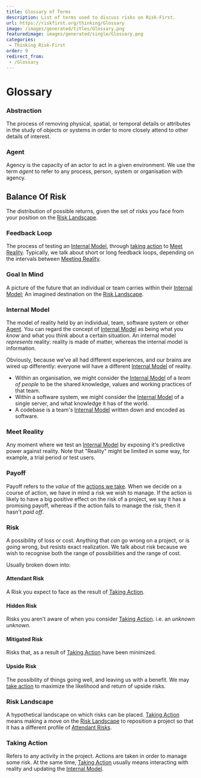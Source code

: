 ```yaml
---
title: Glossary of Terms
description: List of terms used to discuss risks on Risk-First.
url: https://riskfirst.org/thinking/Glossary
image: /images/generated/titles/Glossary.png
featuredimage: images/generated/single/Glossary.png
categories:
 - Thinking Risk-First
order: 9
redirect_from: 
 - /Glossary
---
```


# Glossary

### Abstraction

The process of removing physical, spatial, or temporal details or attributes in the study of objects or systems in order to more closely attend to other details of interest.

### Agent

Agency is the capacity of an actor to act in a given environment.  We use the term _agent_ to refer to any process, person, system or organisation with agency.

## Balance Of Risk

The distribution of possible returns, given the set of risks you face from your position on the [Risk Landscape](#risk-landscape).  

### Feedback Loop

The process of testing an [Internal Model](#internal-model), through [taking action](#taking-action) to [Meet Reality](#meet-reality).  Typically, we talk about short or long feedback loops, depending on the intervals between [Meeting Reality](#meet-reality).

### Goal In Mind

A picture of the future that an individual or team carries within their [Internal Model](../thinking/Glossary.md#internal-model);  An imagined destination on the [Risk Landscape](#risk-landscape).

### Internal Model

The model of reality held by an individual, team, software system or other [Agent](#agent).   You can regard the concept of [Internal Model](#internal-model) as being what you _know_ and what you _think_ about a certain situation.  An internal model _represents_ reality:  reality is made of matter, whereas the internal model is information.

Obviously, because we've all had different experiences, and our brains are wired up differently: everyone will have a different [Internal Model](#internal-model) of reality.  

- Within an organisation, we might consider the [Internal Model](#internal-model) of a _team of people_ to be the shared knowledge, values and working practices of that team.
- Within a software system, we might consider the [Internal Model](#internal-model) of a single server, and what knowledge it has of the world.
- A codebase is a team's [Internal Model](#internal-model) written down and encoded as software.

### Meet Reality

Any moment where we test an [Internal Model](#internal-model) by exposing it's predictive power against reality.  Note that "Reality" might be limited in some way, for example, a trial period or test users.  

### Payoff

Payoff refers to the _value_ of the [actions we take](#taking-action).  When we decide on a course of action, we have in mind a risk we wish to manage.  If the action is likely to have a big positive effect on the risk of a project, we say it has a promising payoff, whereas if the action fails to manage the risk, then it hasn't _paid off_.  

### Risk

A possibility of loss or cost.  Anything that _can_ go wrong on a project, or is _going_ wrong, but resists exact realization.  We talk about risk because we wish to recognise both the range of possibilities and the range of cost.  

Usually broken down into: 

#### Attendant Risk

A Risk you expect to face as the result of [Taking Action](#taking-action).

#### Hidden Risk

Risks you aren't aware of when you consider [Taking Action](#taking-action).  i.e. an _unknown unknown_.

#### Mitigated Risk

Risks that, as a result of [Taking Action](#taking-action) have been minimized. 

#### Upside Risk

The possibility of things going well, and leaving us with a benefit.  We may [take action](#taking-action) to maximize the likelihood and return of upside risks.

### Risk Landscape

A hypothetical landscape on which risks can be placed.  [Taking Action](#taking-action) means making a move on the [Risk Landscape](#risk-landscape) to reposition a project so that it has a different profile of [Attendant Risks](#attendant-risk).

### Taking Action

Refers to any activity in the project.  Actions are taken in order to manage some risk.  At the same time, [Taking Action](#taking-action) usually means interacting with reality and updating the [Internal Model](#internal-model).
